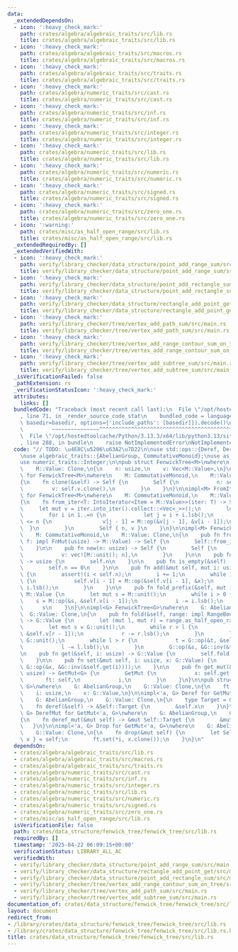 ```yaml
---
data:
  _extendedDependsOn:
  - icon: ':heavy_check_mark:'
    path: crates/algebra/algebraic_traits/src/lib.rs
    title: crates/algebra/algebraic_traits/src/lib.rs
  - icon: ':heavy_check_mark:'
    path: crates/algebra/algebraic_traits/src/macros.rs
    title: crates/algebra/algebraic_traits/src/macros.rs
  - icon: ':heavy_check_mark:'
    path: crates/algebra/algebraic_traits/src/traits.rs
    title: crates/algebra/algebraic_traits/src/traits.rs
  - icon: ':heavy_check_mark:'
    path: crates/algebra/numeric_traits/src/cast.rs
    title: crates/algebra/numeric_traits/src/cast.rs
  - icon: ':heavy_check_mark:'
    path: crates/algebra/numeric_traits/src/inf.rs
    title: crates/algebra/numeric_traits/src/inf.rs
  - icon: ':heavy_check_mark:'
    path: crates/algebra/numeric_traits/src/integer.rs
    title: crates/algebra/numeric_traits/src/integer.rs
  - icon: ':heavy_check_mark:'
    path: crates/algebra/numeric_traits/src/lib.rs
    title: crates/algebra/numeric_traits/src/lib.rs
  - icon: ':heavy_check_mark:'
    path: crates/algebra/numeric_traits/src/numeric.rs
    title: crates/algebra/numeric_traits/src/numeric.rs
  - icon: ':heavy_check_mark:'
    path: crates/algebra/numeric_traits/src/signed.rs
    title: crates/algebra/numeric_traits/src/signed.rs
  - icon: ':heavy_check_mark:'
    path: crates/algebra/numeric_traits/src/zero_one.rs
    title: crates/algebra/numeric_traits/src/zero_one.rs
  - icon: ':warning:'
    path: crates/misc/as_half_open_range/src/lib.rs
    title: crates/misc/as_half_open_range/src/lib.rs
  _extendedRequiredBy: []
  _extendedVerifiedWith:
  - icon: ':heavy_check_mark:'
    path: verify/library_checker/data_structure/point_add_range_sum/src/main.rs
    title: verify/library_checker/data_structure/point_add_range_sum/src/main.rs
  - icon: ':heavy_check_mark:'
    path: verify/library_checker/data_structure/point_add_rectangle_sum/src/main.rs
    title: verify/library_checker/data_structure/point_add_rectangle_sum/src/main.rs
  - icon: ':heavy_check_mark:'
    path: verify/library_checker/data_structure/rectangle_add_point_get/src/main.rs
    title: verify/library_checker/data_structure/rectangle_add_point_get/src/main.rs
  - icon: ':heavy_check_mark:'
    path: verify/library_checker/tree/vertex_add_path_sum/src/main.rs
    title: verify/library_checker/tree/vertex_add_path_sum/src/main.rs
  - icon: ':heavy_check_mark:'
    path: verify/library_checker/tree/vertex_add_range_contour_sum_on_tree/src/main.rs
    title: verify/library_checker/tree/vertex_add_range_contour_sum_on_tree/src/main.rs
  - icon: ':heavy_check_mark:'
    path: verify/library_checker/tree/vertex_add_subtree_sum/src/main.rs
    title: verify/library_checker/tree/vertex_add_subtree_sum/src/main.rs
  _isVerificationFailed: false
  _pathExtension: rs
  _verificationStatusIcon: ':heavy_check_mark:'
  attributes:
    links: []
  bundledCode: "Traceback (most recent call last):\n  File \"/opt/hostedtoolcache/Python/3.13.3/x64/lib/python3.13/site-packages/onlinejudge_verify/documentation/build.py\"\
    , line 71, in _render_source_code_stat\n    bundled_code = language.bundle(stat.path,\
    \ basedir=basedir, options={'include_paths': [basedir]}).decode()\n          \
    \         ~~~~~~~~~~~~~~~^^^^^^^^^^^^^^^^^^^^^^^^^^^^^^^^^^^^^^^^^^^^^^^^^^^^^^^^^^^^^^^^^^\n\
    \  File \"/opt/hostedtoolcache/Python/3.13.3/x64/lib/python3.13/site-packages/onlinejudge_verify/languages/rust.py\"\
    , line 288, in bundle\n    raise NotImplementedError\nNotImplementedError\n"
  code: "// TODO: \u4E8C\u5206\u63A2\u7D22\n\nuse std::ops::{Deref, DerefMut, RangeBounds};\n\
    \nuse algebraic_traits::{AbelianGroup, CommutativeMonoid};\nuse as_half_open_range::AsHalfOpenRange;\n\
    use numeric_traits::Integer;\n\npub struct FenwickTree<M>\nwhere\n    M: CommutativeMonoid,\n\
    \    M::Value: Clone,\n{\n    n: usize,\n    v: Vec<M::Value>,\n}\n\nimpl<M> Clone\
    \ for FenwickTree<M>\nwhere\n    M: CommutativeMonoid,\n    M::Value: Clone,\n\
    {\n    fn clone(&self) -> Self {\n        Self {\n            n: self.n,\n   \
    \         v: self.v.clone(),\n        }\n    }\n}\n\nimpl<M> FromIterator<M::Value>\
    \ for FenwickTree<M>\nwhere\n    M: CommutativeMonoid,\n    M::Value: Clone,\n\
    {\n    fn from_iter<T: IntoIterator<Item = M::Value>>(iter: T) -> Self {\n   \
    \     let mut v = iter.into_iter().collect::<Vec<_>>();\n        let n = v.len();\n\
    \        for i in 1..=n {\n            let j = i + i.lsb();\n            if j\
    \ <= n {\n                v[j - 1] = M::op(&v[j - 1], &v[i - 1]);\n          \
    \  }\n        }\n        Self { n, v }\n    }\n}\n\nimpl<M> FenwickTree<M>\nwhere\n\
    \    M: CommutativeMonoid,\n    M::Value: Clone,\n{\n    pub fn from_fn(n: usize,\
    \ f: impl FnMut(usize) -> M::Value) -> Self {\n        Self::from_iter((0..n).map(f))\n\
    \    }\n\n    pub fn new(n: usize) -> Self {\n        Self {\n            n,\n\
    \            v: vec![M::unit(); n],\n        }\n    }\n\n    pub fn len(&self)\
    \ -> usize {\n        self.n\n    }\n\n    pub fn is_empty(&self) -> bool {\n\
    \        self.n == 0\n    }\n\n    pub fn add(&mut self, mut i: usize, x: M::Value)\
    \ {\n        assert!(i < self.n);\n        i += 1;\n        while i <= self.n\
    \ {\n            self.v[i - 1] = M::op(&self.v[i - 1], &x);\n            i +=\
    \ i.lsb();\n        }\n    }\n\n    pub fn fold_prefix(&self, mut i: usize) ->\
    \ M::Value {\n        let mut s = M::unit();\n        while i > 0 {\n        \
    \    s = M::op(&s, &self.v[i - 1]);\n            i -= i.lsb();\n        }\n  \
    \      s\n    }\n}\n\nimpl<G> FenwickTree<G>\nwhere\n    G: AbelianGroup,\n  \
    \  G::Value: Clone,\n{\n    pub fn fold(&self, range: impl RangeBounds<usize>)\
    \ -> G::Value {\n        let (mut l, mut r) = range.as_half_open_range(0, self.n);\n\
    \        let mut s = G::unit();\n        while r > l {\n            s = G::op(&s,\
    \ &self.v[r - 1]);\n            r -= r.lsb();\n        }\n        let mut t =\
    \ G::unit();\n        while l > r {\n            t = G::op(&t, &self.v[l - 1]);\n\
    \            l -= l.lsb();\n        }\n        G::op(&s, &G::inv(&t))\n    }\n\
    \n    pub fn get(&self, i: usize) -> G::Value {\n        self.fold(i..i + 1)\n\
    \    }\n\n    pub fn set(&mut self, i: usize, x: G::Value) {\n        self.add(i,\
    \ G::op(&x, &G::inv(&self.get(i))));\n    }\n\n    pub fn get_mut(&mut self, i:\
    \ usize) -> GetMut<G> {\n        GetMut {\n            x: self.get(i),\n     \
    \       ft: self,\n            i,\n        }\n    }\n}\n\npub struct GetMut<'a,\
    \ G>\nwhere\n    G: AbelianGroup,\n    G::Value: Clone,\n{\n    ft: &'a mut FenwickTree<G>,\n\
    \    i: usize,\n    x: G::Value,\n}\n\nimpl<'a, G> Deref for GetMut<'a, G>\nwhere\n\
    \    G: AbelianGroup,\n    G::Value: Clone,\n{\n    type Target = G::Value;\n\n\
    \    fn deref(&self) -> &Self::Target {\n        &self.x\n    }\n}\n\nimpl<'a,\
    \ G> DerefMut for GetMut<'a, G>\nwhere\n    G: AbelianGroup,\n    G::Value: Clone,\n\
    {\n    fn deref_mut(&mut self) -> &mut Self::Target {\n        &mut self.x\n \
    \   }\n}\n\nimpl<'a, G> Drop for GetMut<'a, G>\nwhere\n    G: AbelianGroup,\n\
    \    G::Value: Clone,\n{\n    fn drop(&mut self) {\n        let Self { ft, i,\
    \ x } = self;\n        ft.set(*i, x.clone());\n    }\n}\n"
  dependsOn:
  - crates/algebra/algebraic_traits/src/lib.rs
  - crates/algebra/algebraic_traits/src/macros.rs
  - crates/algebra/algebraic_traits/src/traits.rs
  - crates/algebra/numeric_traits/src/cast.rs
  - crates/algebra/numeric_traits/src/inf.rs
  - crates/algebra/numeric_traits/src/integer.rs
  - crates/algebra/numeric_traits/src/lib.rs
  - crates/algebra/numeric_traits/src/numeric.rs
  - crates/algebra/numeric_traits/src/signed.rs
  - crates/algebra/numeric_traits/src/zero_one.rs
  - crates/misc/as_half_open_range/src/lib.rs
  isVerificationFile: false
  path: crates/data_structure/fenwick_tree/fenwick_tree/src/lib.rs
  requiredBy: []
  timestamp: '2025-04-22 06:09:15+00:00'
  verificationStatus: LIBRARY_ALL_AC
  verifiedWith:
  - verify/library_checker/data_structure/point_add_range_sum/src/main.rs
  - verify/library_checker/data_structure/rectangle_add_point_get/src/main.rs
  - verify/library_checker/data_structure/point_add_rectangle_sum/src/main.rs
  - verify/library_checker/tree/vertex_add_range_contour_sum_on_tree/src/main.rs
  - verify/library_checker/tree/vertex_add_path_sum/src/main.rs
  - verify/library_checker/tree/vertex_add_subtree_sum/src/main.rs
documentation_of: crates/data_structure/fenwick_tree/fenwick_tree/src/lib.rs
layout: document
redirect_from:
- /library/crates/data_structure/fenwick_tree/fenwick_tree/src/lib.rs
- /library/crates/data_structure/fenwick_tree/fenwick_tree/src/lib.rs.html
title: crates/data_structure/fenwick_tree/fenwick_tree/src/lib.rs
---
```

